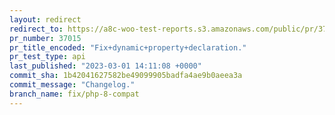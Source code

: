 ```yaml
---
layout: redirect
redirect_to: https://a8c-woo-test-reports.s3.amazonaws.com/public/pr/37015/api/index.html
pr_number: 37015
pr_title_encoded: "Fix+dynamic+property+declaration."
pr_test_type: api
last_published: "2023-03-01 14:11:08 +0000"
commit_sha: 1b42041627582be49099905badfa4ae9b0aeea3a
commit_message: "Changelog."
branch_name: fix/php-8-compat
---
```

